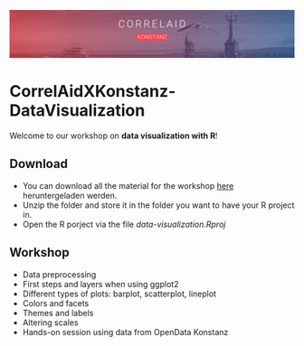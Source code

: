 ![CorrelAid X Konstanz Header](https://github.com/CorrelAid/correlaidx-kn-datavisualization/blob/main/header.png?raw=true)

# CorrelAidXKonstanz-DataVisualization

Welcome to our workshop on **data visualization with R**!

## Download
- You can download all the material for the workshop [here](https://github.com/ZoeWolter/CorrelAidXKonstanz-DataVisualization/archive/main.zip) heruntergeladen werden.
- Unzip the folder and store it in the folder you want to have your R project in.
- Open the R porject via the file *data-visualization.Rproj*

## Workshop

- Data preprocessing
- First steps and layers when using ggplot2
- Different types of plots: barplot, scatterplot, lineplot
- Colors and facets
- Themes and labels
- Altering scales
- Hands-on session using data from OpenData Konstanz
